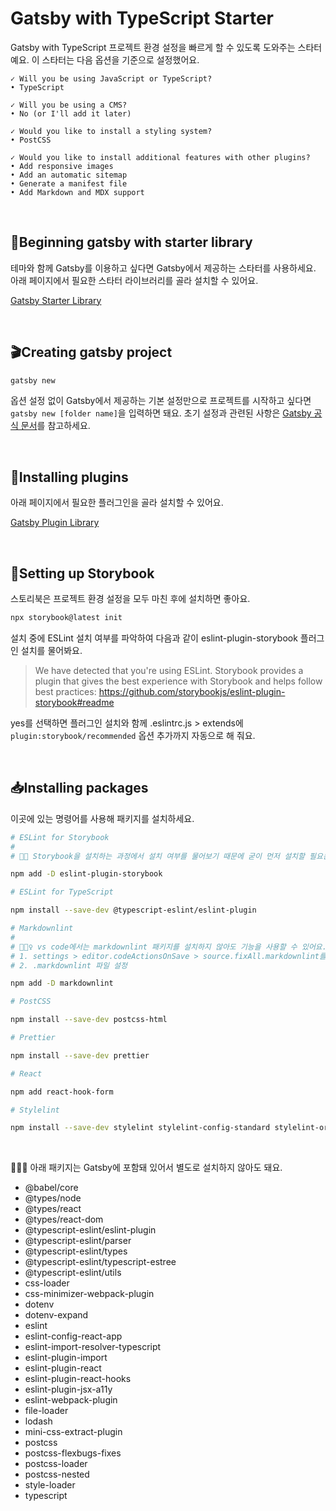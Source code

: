 # Gatsby with TypeScript Starter

Gatsby with TypeScript 프로젝트 환경 설정을 빠르게 할 수 있도록 도와주는 스타터예요. 이 스타터는 다음 옵션을 기준으로 설정했어요.

```text
✓ Will you be using JavaScript or TypeScript?
• TypeScript

✓ Will you be using a CMS?
• No (or I'll add it later)

✓ Would you like to install a styling system?
• PostCSS

✓ Would you like to install additional features with other plugins?
• Add responsive images
• Add an automatic sitemap
• Generate a manifest file
• Add Markdown and MDX support
```

<br>

## 🚀Beginning gatsby with starter library

테마와 함께 Gatsby를 이용하고 싶다면 Gatsby에서 제공하는 스타터를 사용하세요. 아래 페이지에서 필요한 스타터 라이브러리를 골라 설치할 수 있어요.

[Gatsby Starter Library](https://www.gatsbyjs.com/starters/)

<br>

## 🎬Creating gatsby project

```bash
gatsby new
```

옵션 설정 없이 Gatsby에서 제공하는 기본 설정만으로 프로젝트를 시작하고 싶다면 `gatsby new [folder name]`을 입력하면 돼요. 초기 설정과 관련된 사항은 [Gatsby 공식 문서](https://www.gatsbyjs.com/docs/tutorial/getting-started/part-1/#create-a-gatsby-site)를 참고하세요.

<br>

## 🔌Installing plugins

아래 페이지에서 필요한 플러그인을 골라 설치할 수 있어요.

[Gatsby Plugin Library](https://www.gatsbyjs.com/plugins)

<br>

## 📒Setting up Storybook

스토리북은 프로젝트 환경 설정을 모두 마친 후에 설치하면 좋아요.

```bash
npx storybook@latest init
```

설치 중에 ESLint 설치 여부를 파악하여 다음과 같이 eslint-plugin-storybook 플러그인 설치를 물어봐요.

> We have detected that you're using ESLint. Storybook provides a plugin that gives the best experience with Storybook and helps follow best practices: <https://github.com/storybookjs/eslint-plugin-storybook#readme>

yes를 선택하면 플러그인 설치와 함께 .eslintrc.js > extends에 `plugin:storybook/recommended` 옵션 추가까지 자동으로 해 줘요.

<br>

## 📥Installing packages

이곳에 있는 명령어를 사용해 패키지를 설치하세요.

```bash
# ESLint for Storybook
#
# 💁🏻 Storybook을 설치하는 과정에서 설치 여부를 물어보기 때문에 굳이 먼저 설치할 필요는 없어요.

npm add -D eslint-plugin-storybook

# ESLint for TypeScript

npm install --save-dev @typescript-eslint/eslint-plugin

# Markdownlint
#
# 💁🏻‍♀️ vs code에서는 markdownlint 패키지를 설치하지 않아도 기능을 사용할 수 있어요.
# 1. settings > editor.codeActionsOnSave > source.fixAll.markdownlint를 true로 설정
# 2. .markdownlint 파일 설정

npm add -D markdownlint

# PostCSS

npm install --save-dev postcss-html

# Prettier

npm install --save-dev prettier

# React

npm add react-hook-form

# Stylelint

npm install --save-dev stylelint stylelint-config-standard stylelint-order
```

<br>

💁🏻‍♀️ 아래 패키지는 Gatsby에 포함돼 있어서 별도로 설치하지 않아도 돼요.

- @babel/core
- @types/node
- @types/react
- @types/react-dom
- @typescript-eslint/eslint-plugin
- @typescript-eslint/parser
- @typescript-eslint/types
- @typescript-eslint/typescript-estree
- @typescript-eslint/utils
- css-loader
- css-minimizer-webpack-plugin
- dotenv
- dotenv-expand
- eslint
- eslint-config-react-app
- eslint-import-resolver-typescript
- eslint-plugin-import
- eslint-plugin-react
- eslint-plugin-react-hooks
- eslint-plugin-jsx-a11y
- eslint-webpack-plugin
- file-loader
- lodash
- mini-css-extract-plugin
- postcss
- postcss-flexbugs-fixes
- postcss-loader
- postcss-nested
- style-loader
- typescript

<br>
